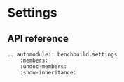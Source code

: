 # Settings

## API reference

```eval_rst
.. automodule:: benchbuild.settings
    :members:
    :undoc-members:
    :show-inheritance:
```